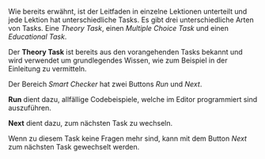 Wie bereits erwähnt, ist der Leitfaden in einzelne Lektionen unterteilt und jede Lektion hat unterschiedliche Tasks.
Es gibt drei unterschiedliche Arten von Tasks. Eine *Theory Task*, einen *Multiple Choice Task*
und einen *Educational Task*. 

Der **Theory Task** ist bereits aus den vorangehenden Tasks bekannt und wird verwendet um grundlegendes Wissen, wie zum 
Beispiel in der Einleitung zu vermitteln.

Der Bereich *Smart Checker* hat zwei Buttons *Run* und *Next*.

**Run** dient dazu, allfällige Codebeispiele, welche im Editor programmiert sind auszuführen.

**Next** dient dazu, zum nächsten Task zu wechseln.

Wenn zu diesem Task keine Fragen mehr sind, kann mit dem Button *Next* zum nächsten Task
gewechselt werden.
